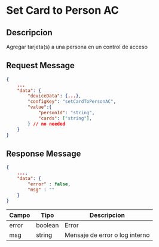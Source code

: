 # Set Card to Person AC


## Descripcion

Agregar tarjeta(s) a una persona en un control de acceso

## Request Message

```json
{
    ...
    "data": {
        "deviceData": {...},
        "configKey": "setCardToPersonAC",
        "value":{
            "personId": "string",
            "cards": ["string"],
        } // no needed
    }
}
```



## Response Message
```json
{
    ...,
    "data": {
        "error" : false,
        "msg" : ""
    }
}
```

| Campo | Tipo | Descripcion |
| --- | --- | --- |
| error | boolean | Error |
| msg | string | Mensaje de error o log interno|
